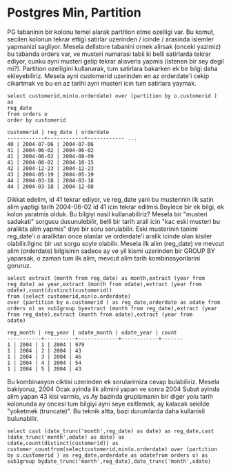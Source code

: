 # Postgres Min, Partition

PG tabaninin bir kolonu temel alarak partition etme ozelligi var. Bu
komut, secilen kolonun tekrar ettigi satirlar uzerinden / icinde /
arasinda islemler yapmanizi sagliyor. Mesela dellstore tabanini ornek
alirsak (onceki yazimiz) bu tabanda orders var, ve musteri numarasi
tabii ki belli satirlarda tekrar ediyor, cunku ayni musteri gelip
tekrar alisveris yapmis (istenen bir sey degil mi?). Partition
ozelligini kullanarak, tum satirlara bakarken ek bir bilgi daha
ekleyebiliriz. Mesela ayni customerid uzerinden en az orderdate'i
cekip cikartmak ve bu en az tarihi ayni musteri icin tum satirlara
yaymak.

```
select customerid,min(o.orderdate) over (partition by o.customerid ) as
reg_date
from orders o
order by customerid
```

```
customerid | reg_date | orderdate
------------+------------+------------ ...
40 | 2004-07-06 | 2004-07-06
41 | 2004-06-02 | 2004-06-02
41 | 2004-06-02 | 2004-08-09
41 | 2004-06-02 | 2004-10-15
42 | 2004-12-23 | 2004-12-23
43 | 2004-05-19 | 2004-05-19
44 | 2004-03-18 | 2004-03-18
44 | 2004-03-18 | 2004-12-08
```

Dikkat edelim, id 41 tekrar ediyor, ve reg_date yani bu musterinin ilk
satin alim yaptigi tarih 2004-06-02 id 41 icin tekrar edilmis.Boylece
bir ek bilgi, ek kolon yaratmis olduk. Bu bilgiyi nasil
kullanabiliriz? Mesela bir "musteri sadakati" sorgusu dusunulebilir,
belli bir tarih arali icin "kac eski musteri bu aralikta alim yapmis"
diye bir soru sorulabilir. Eski musterinin tanimi reg_date'i o
araliktan once olanlar ve orderdate'i aralik icinde olan kisiler
olabilir.Ilginc bir ust sorgu soyle olabilir. Mesela ilk alim
(reg_date) ve mevcut alim (orderdate) bilgisinin sadece ay ve yil
kismi uzerinden bir GROUP BY yaparsak, o zaman tum ilk alim, mevcut
alim tarih kombinasyonlarini goruruz.

```
select extract (month from reg_date) as month,extract (year from
reg_date) as year,extract (month from odate),extract (year from
odate),count(distinct(customerid))
from (select customerid,min(o.orderdate)
over (partition by o.customerid ) as reg_date,orderdate as odate from
orders o) as sub1group byextract (month from reg_date),extract (year
from reg_date),extract (month from odate),extract (year from
odate)
```

```
reg_month | reg_year | odate_month | odate_year | count
-----------+----------+-------------+------------+-------
1 | 2004 | 1 | 2004 | 979
1 | 2004 | 2 | 2004 | 43
1 | 2004 | 3 | 2004 | 46
1 | 2004 | 4 | 2004 | 54
1 | 2004 | 5 | 2004 | 43
```

Bu kombinasyon ciktisi uzerinden ek sorularimiza cevap
bulabiliriz. Mesela bakiyoruz, 2004 Ocak ayinda ilk alimini yapan ve
sonra 2004 Subat ayinda alim yapan 43 kisi varmis, vs.Ay bazinda
gruplamanin bir diger yolu tarih kolonunda ay oncesi tum bilgiyi ayni
seye esitlemek, ay kalacak sekilde "yoketmek (truncate)". Bu teknik
altta, bazi durumlarda daha kullanisli bulunabilir.

```
select cast (date_trunc('month',reg_date) as date) as reg_date,cast
(date_trunc('month',odate) as date) as
cdate,count(distinct(customerid)) as
customer_countfrom(selectcustomerid,min(o.orderdate) over (partition
by o.customerid ) as reg_date,orderdate as odatefrom orders o) as
sub1group bydate_trunc('month',reg_date),date_trunc('month',odate)
```
